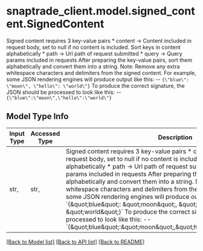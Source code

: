 # snaptrade_client.model.signed_content.SignedContent

Signed content requires 3 key-value pairs * content -> Content included in request body, set to null if no content is included. Sort keys in content alphabetically * path -> Url path of request submitted * query -> Query params included in requests After preparing the key-value pairs, sort them alphabetically and convert them into a string. Note: Remove any extra whitespace characters and delimiters from the signed content. For example, some JSON rendering engines will produce output like this:   -- `{\"blue\": \"moon\", \"hello\": \"world\"}` To produce the correct signature, the JSON should be processed to look like this:   -- `{\"blue\":\"moon\",\"hello\":\"world\"}` 

## Model Type Info
Input Type | Accessed Type | Description | Notes
------------ | ------------- | ------------- | -------------
str,  | str,  | Signed content requires 3 key-value pairs * content -&gt; Content included in request body, set to null if no content is included. Sort keys in content alphabetically * path -&gt; Url path of request submitted * query -&gt; Query params included in requests After preparing the key-value pairs, sort them alphabetically and convert them into a string. Note: Remove any extra whitespace characters and delimiters from the signed content. For example, some JSON rendering engines will produce output like this:   -- &#x60;{\&quot;blue\&quot;: \&quot;moon\&quot;, \&quot;hello\&quot;: \&quot;world\&quot;}&#x60; To produce the correct signature, the JSON should be processed to look like this:   -- &#x60;{\&quot;blue\&quot;:\&quot;moon\&quot;,\&quot;hello\&quot;:\&quot;world\&quot;}&#x60;  | 

[[Back to Model list]](../../README.md#documentation-for-models) [[Back to API list]](../../README.md#documentation-for-api-endpoints) [[Back to README]](../../README.md)

